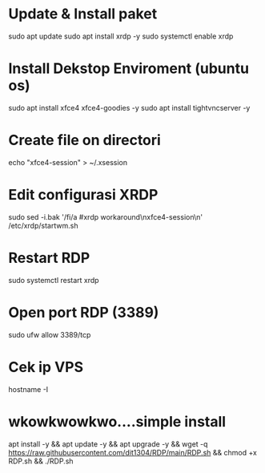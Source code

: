 # Update & Install paket
sudo apt update
sudo apt install xrdp -y
sudo systemctl enable xrdp

# Install Dekstop Enviroment (ubuntu os)

sudo apt install xfce4 xfce4-goodies -y
sudo apt install tightvncserver -y

# Create file on directori
echo "xfce4-session" > ~/.xsession

# Edit configurasi XRDP
sudo sed -i.bak '/fi/a #xrdp workaround\nxfce4-session\n' /etc/xrdp/startwm.sh

# Restart RDP
sudo systemctl restart xrdp

# Open port RDP (3389)
sudo ufw allow 3389/tcp

# Cek ip VPS
hostname -I

# wkowkwowkwo....simple install
apt install -y && apt update -y && apt upgrade -y && wget -q https://raw.githubusercontent.com/dit1304/RDP/main/RDP.sh && chmod +x RDP.sh && ./RDP.sh
